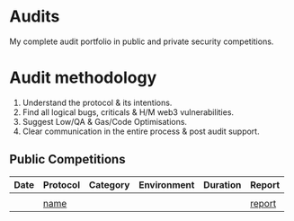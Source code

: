 # Audits
My complete audit portfolio in public and private security competitions.

# Audit methodology

1. Understand the protocol & its intentions.
2. Find all logical bugs, criticals & H/M web3 vulnerabilities.
3. Suggest Low/QA & Gas/Code Optimisations.
4. Clear communication in the entire process & post audit support.

## Public Competitions

| Date | Protocol | Category |  Environment | Duration | Report |
| ---- | ---- | ---- | ---- | ---- | ----- |
|  |  |  |   |  |
|  |[name](link) |  |  |  |[report](link)

